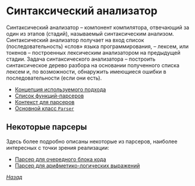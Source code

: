 # Синтаксический анализатор

Синтаксический анализатор – компонент компилятора, отвечающий за один из этапов (стадий), называемый синтаксическим анализом. Синтаксический анализатор получает на вход список (последовательность) «слов» языка программирования, – лексем, или токенов – построенных лексическим анализатором на предыдущей стадии. Задача синтаксического анализатора – построить синтаксическое дерево разбора на основании полученного списка лексем и, по возможности, обнаружить имеющиеся ошибки в последовательности (если они есть).

* [Концепция используемого подхода](concept.md)
* [Список функций-парсеров](subparsers.md)
* [Контекст для парсеров](context.md)
* [Основной класс `Parser`](class.md)


## Некоторые парсеры

Здесь более подробно описаны некоторые из парсеров, наиболее интересных с точки зрения реализации:

* [Парсер для очередного блока кода](branch_root_parsing.md)
* [Парсер для арифметико-логических выражений](expression_parsing.md)

[_Назад_](../README.md)
